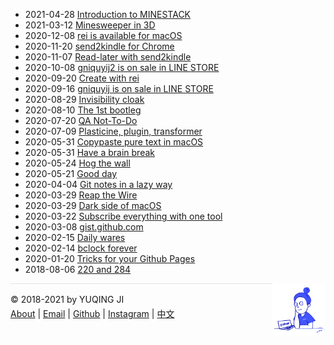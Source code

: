 <head>
<!-- Global site tag (gtag.js) - Google Analytics -->
<script async src="https://www.googletagmanager.com/gtag/js?id=G-C8YTF23DH7"></script>
<script>
    window.dataLayer = window.dataLayer || [];
    function gtag(){dataLayer.push(arguments);}
    gtag('js', new Date());
    gtag('config', 'G-C8YTF23DH7');
</script>
</head>

- 2021-04-28 [Introduction to MINESTACK](https://gniquyij.github.io/minestack/en/stories/bg)
- 2021-03-12 [Minesweeper in 3D](https://gniquyij.github.io/minestack)
- 2020-12-08 [rei is available for macOS](https://github.com/gniquyij/rei/releases)
- 2020-11-20 [send2kindle for Chrome](https://gniquyij.github.io/page2pdf/examples/send2kindle/chrome/)
- 2020-11-07 [Read-later with send2kindle](https://gniquyij.github.io/page2pdf/examples/send2kindle/)
- 2020-10-08 [gniquyij2 is on sale in LINE STORE](https://line.me/S/sticker/13367937/?lang=en&ref=gnsh_stickerDetail)
- 2020-09-20 [Create with rei](https://gniquyij.github.io/rei) 
- 2020-09-16 [gniquyij is on sale in LINE STORE](https://line.me/S/sticker/13205806/?lang=en&ref=gnsh_stickerDetail)
- 2020-08-29 [Invisibility cloak](https://gniquyij.github.io/invCloak/)
- 2020-08-10 [The 1st bootleg](en/2020/08/10/bootleg_1.md)
- 2020-07-20 [QA Not-To-Do](en/2020/07/20/qa-not-to-do.md)
- 2020-07-09 [Plasticine, plugin, transformer](en/2020/07/09/persona.md)
- 2020-05-31 [Copypaste pure text in macOS](en/2020/05/31/pureText.md)
- 2020-05-31 [Have a brain break](https://gniquyij.github.io/brainbreak/)
- 2020-05-24 [Hog the wall](https://gniquyij.github.io/wallhog/)
- 2020-05-21 [Good day](https://gniquyij.github.io/gooday/)
- 2020-04-04 [Git notes in a lazy way](https://gniquyij.github.io/etontig/)
- 2020-03-29 [Reap the Wire](en/2020/03/29/reap-the-wire.md)
- 2020-03-29 [Dark side of macOS](https://gniquyij.github.io/tuqiu/)
- 2020-03-22 [Subscribe everything with one tool](https://gniquyij.github.io/satsie/)
- 2020-03-08 [gist.github.com](https://gniquyij.github.io/wcrXic/gist-github-com/gist-github-com)
- 2020-02-15 [Daily wares](en/2020/02/15/wares.md)
- 2020-02-14 [bclock forever](https://gniquyij.github.io/bclock/)
- 2020-01-20 [Tricks for your Github Pages](en/2020/01/20/tricks-for-gh-pages.md)
- 2018-08-06 [220 and 284](en/2018/08/06/220-and-284.md)

<div><a href="https://gniquyij.github.io/daily"><img src="https://github.com/gniquyij/gniquyij.github.io/blob/master/avatar.png?raw=true" style="float:right;width:85px;height:85px"/></a></div><div style="border-top:1px solid #e1e4e8;padding-top:16px"></div>
<div>© 2018-2021 by YUQING JI</div>
<div style="padding-top:0.3em"><a href="https://gniquyij.github.io/en/about">About</a> | <a href="mailto:yuqing.ji@outlook.com">Email</a> | <a href="https://github.com/gniquyij">Github</a> | <a href="https://www.instagram.com/gniquyij/">Instagram</a> | <a href="https://gniquyij.github.io/zh">中文</a></div>